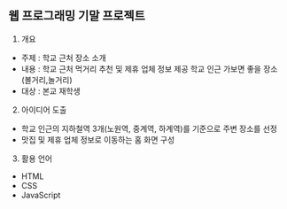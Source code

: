 ## 웹 프로그래밍 기말 프로젝트 

1) 개요
- 주제 : 학교 근처 장소 소개
- 내용 : 학교 근처 먹거리 추천 및 제휴 업체 정보 제공 학교 인근 가보면 좋을 장소(볼거리,놀거리)  
- 대상 : 본교 재학생

2) 아이디어 도출  
- 학교 인근의 지하철역 3개(노원역, 중계역, 하계역)를 기준으로 주변 장소를 선정  
- 맛집 및 제휴 업체 정보로 이동하는 홈 화면 구성  


3) 활용 언어  
- HTML
- CSS
- JavaScript
